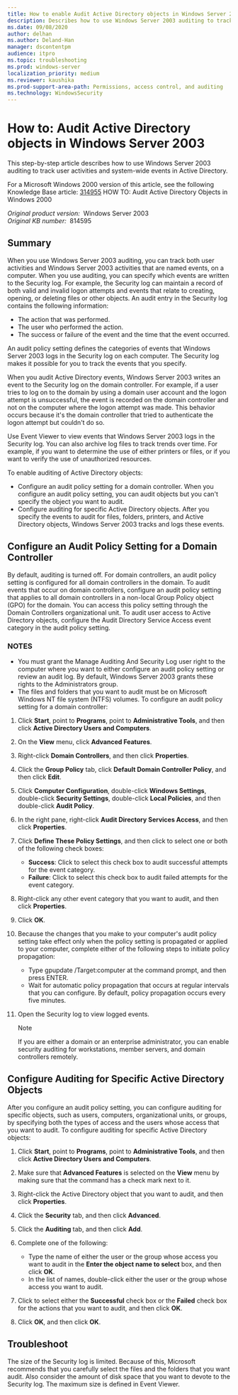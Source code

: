 ```yaml
---
title: How to enable Audit Active Directory objects in Windows Server 2003
description: Describes how to use Windows Server 2003 auditing to track user activities and system-wide events in Active Directory.
ms.date: 09/08/2020
author: delhan
ms.author: Deland-Han
manager: dscontentpm
audience: itpro
ms.topic: troubleshooting
ms.prod: windows-server
localization_priority: medium
ms.reviewer: kaushika
ms.prod-support-area-path: Permissions, access control, and auditing
ms.technology: WindowsSecurity
---
```

# How to: Audit Active Directory objects in Windows Server 2003

This step-by-step article describes how to use Windows Server 2003 auditing to track user activities and system-wide events in Active Directory.

For a Microsoft Windows 2000 version of this article, see the following Knowledge Base article: [314955](https://support.microsoft.com/help/314955) HOW TO: Audit Active Directory Objects in Windows 2000  

_Original product version:_ &nbsp;Windows Server 2003  
_Original KB number:_ &nbsp;814595

## Summary

When you use Windows Server 2003 auditing, you can track both user activities and Windows Server 2003 activities that are named events, on a computer. When you use auditing, you can specify which events are written to the Security log. For example, the Security log can maintain a record of both valid and invalid logon attempts and events that relate to creating, opening, or deleting files or other objects. An audit entry in the Security log contains the following information:

- The action that was performed.
- The user who performed the action.
- The success or failure of the event and the time that the event occurred.

An audit policy setting defines the categories of events that Windows Server 2003 logs in the Security log on each computer. The Security log makes it possible for you to track the events that you specify.

When you audit Active Directory events, Windows Server 2003 writes an event to the Security log on the domain controller. For example, if a user tries to log on to the domain by using a domain user account and the logon attempt is unsuccessful, the event is recorded on the domain controller and not on the computer where the logon attempt was made. This behavior occurs because it's the domain controller that tried to authenticate the logon attempt but couldn't do so.

Use Event Viewer to view events that Windows Server 2003 logs in the Security log. You can also archive log files to track trends over time. For example, if you want to determine the use of either printers or files, or if you want to verify the use of unauthorized resources.

To enable auditing of Active Directory objects:

- Configure an audit policy setting for a domain controller. When you configure an audit policy setting, you can audit objects but you can't specify the object you want to audit.
- Configure auditing for specific Active Directory objects. After you specify the events to audit for files, folders, printers, and Active Directory objects, Windows Server 2003 tracks and logs these events.

## Configure an Audit Policy Setting for a Domain Controller

By default, auditing is turned off. For domain controllers, an audit policy setting is configured for all domain controllers in the domain. To audit events that occur on domain controllers, configure an audit policy setting that applies to all domain controllers in a non-local Group Policy object (GPO) for the domain. You can access this policy setting through the Domain Controllers organizational unit. To audit user access to Active Directory objects, configure the Audit Directory Service Access event category in the audit policy setting.

### NOTES

- You must grant the Manage Auditing And Security Log user right to the computer where you want to either configure an audit policy setting or review an audit log. By default, Windows Server 2003 grants these rights to the Administrators group.
- The files and folders that you want to audit must be on Microsoft Windows NT file system (NTFS) volumes. To configure an audit policy setting for a domain controller:

1. Click **Start**, point to **Programs**, point to **Administrative Tools**, and then click **Active Directory Users and Computers**.
2. On the **View** menu, click **Advanced Features**.
3. Right-click **Domain Controllers**, and then click **Properties**.
4. Click the **Group Policy** tab, click **Default Domain Controller Policy**, and then click **Edit**.
5. Click **Computer Configuration**, double-click **Windows Settings**, double-click **Security Settings**, double-click **Local Policies**, and then double-click **Audit Policy**.
6. In the right pane, right-click **Audit Directory Services Access**, and then click **Properties**.
7. Click **Define These Policy Settings**, and then click to select one or both of the following check boxes:

    - **Success**: Click to select this check box to audit successful attempts for the event category.
    - **Failure**: Click to select this check box to audit failed attempts for the event category.
8. Right-click any other event category that you want to audit, and then click **Properties**.
9. Click **OK**.
10. Because the changes that you make to your computer's audit policy setting take effect only when the policy setting is propagated or applied to your computer, complete either of the following steps to initiate policy propagation:

    - Type gpupdate /Target:computer at the command prompt, and then press ENTER.
    - Wait for automatic policy propagation that occurs at regular intervals that you can configure. By default, policy propagation occurs every five minutes.
11. Open the Security log to view logged events.

    > [!NOTE]
    > If you are either a domain or an enterprise administrator, you can enable security auditing for workstations, member servers, and domain controllers remotely.

## Configure Auditing for Specific Active Directory Objects

After you configure an audit policy setting, you can configure auditing for specific objects, such as users, computers, organizational units, or groups, by specifying both the types of access and the users whose access that you want to audit. To configure auditing for specific Active Directory objects:

1. Click **Start**, point to **Programs**, point to **Administrative Tools**, and then click **Active Directory Users and Computers**.
2. Make sure that **Advanced Features** is selected on the **View** menu by making sure that the command has a check mark next to it.
3. Right-click the Active Directory object that you want to audit, and then click **Properties**.
4. Click the **Security** tab, and then click **Advanced**.
5. Click the **Auditing** tab, and then click **Add**.
6. Complete one of the following:

    - Type the name of either the user or the group whose access you want to audit in the **Enter the object name to select** box, and then click **OK**.
    - In the list of names, double-click either the user or the group whose access you want to audit.
7. Click to select either the **Successful** check box or the **Failed** check box for the actions that you want to audit, and then click **OK**.
8. Click **OK**, and then click **OK**.

## Troubleshoot

The size of the Security log is limited. Because of this, Microsoft recommends that you carefully select the files and the folders that you want audit. Also consider the amount of disk space that you want to devote to the Security log. The maximum size is defined in Event Viewer.
